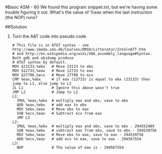 #Basic ASM - 60
We found this program snippet.txt, but we're having some trouble figuring it out. What's the value of %eax when the last instruction (the NOP) runs?

##Solution
1. Turn the A&T code into pseudo code

   ```
   # This file is in AT&T syntax - see http://www.imada.sdu.dk/Courses/DM18/Litteratur/IntelnATT.htm
   # and http://en.wikipedia.org/wiki/X86_assembly_language#Syntax. Both gdb and objdump produce
   # AT&T syntax by default.
   MOV $23133,%ebx   # Move 23133 to ebx
   MOV $12733,%eax   # Move 12733 to eax
   MOV $27798,%ecx   # Move 27798 to ecx
   CMP %eax,%ebx     # if eax (12733) is equal to ebx (23133) then jump to L1, else jump to L2
   JL L1             # Ignore this above wasn't true
   JMP L2            # Jump to L2
   L1:
     IMUL %eax,%ebx  # multiply eax and ebx, save to ebx
     ADD %eax,%ebx   # add eax to ebx
     MOV %ebx,%eax   # Move ebx to eax
     SUB %ecx,%eax   # Subtract ecx from eax
     JMP L3
   L2:
     IMUL %eax,%ebx  # multiply eax and ebx, save to ebx - 294552489
     SUB %eax,%ebx   # subtract eax from ebx, save to ebx - 294539756
     MOV %ebx,%eax   # Move ebx to eax, save to eax - 294539756
     ADD %ecx,%eax   # add ecx to eax, save to eax - 294567554
   L3:
     NOP             # The value of eax is - 294567554
   ```
